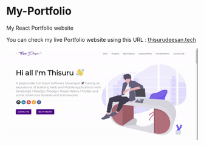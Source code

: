 # My-Portfolio
My React Portfolio website
 
You can check my live Portfolio website using this URL : [thisurudeesan.tech](http://thisurudeesan.tech/)

   ![Alt Text](https://github.com/Thisuru/My-Portfolio/blob/master/Website%20Scrolling%20new.gif)
